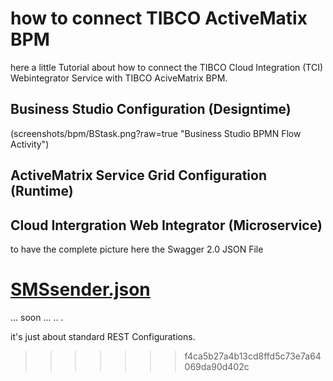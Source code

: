 # how to connect TIBCO ActiveMatix BPM
here a little Tutorial about how to connect the TIBCO Cloud Integration (TCI) Webintegrator Service with TIBCO AciveMatrix BPM.

## Business Studio Configuration (Designtime)

(screenshots/bpm/BStask.png?raw=true "Business Studio BPMN Flow Activity")

## ActiveMatrix Service Grid Configuration (Runtime)

## Cloud Intergration Web Integrator (Microservice)
to have the complete picture here the Swagger 2.0 JSON File

[SMSsender.json](screenshots/bpm/SMSsender.json)
=======
... soon ... .. .

it's just about standard REST Configurations.
>>>>>>> f4ca5b27a4b13cd8ffd5c73e7a64069da90d402c

